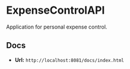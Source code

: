 # ExpenseControlAPI

Application for personal expense control.

## Docs
* **Url:** `http://localhost:8081/docs/index.html`
